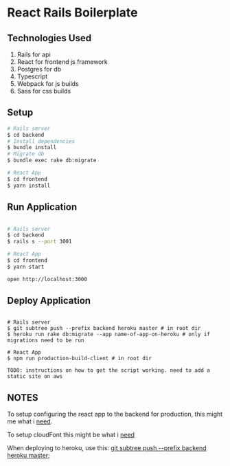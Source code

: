 # React Rails Boilerplate

## Technologies Used
1) Rails for api
2) React for frontend js framework
3) Postgres for db
4) Typescript
5) Webpack for js builds
6) Sass for css builds

## Setup
```bash
# Rails server
$ cd backend
# Install dependencies
$ bundle install
# Migrate db
$ bundle exec rake db:migrate

# React App
$ cd frontend
$ yarn install

```

## Run Application

```bash

# Rails server
$ cd backend
$ rails s --port 3001

# React App
$ cd frontend
$ yarn start

open http://localhost:3000

```

## Deploy Application

```shell

# Rails server
$ git subtree push --prefix backend heroku master # in root dir
$ heroku run rake db:migrate --app name-of-app-on-heroku # only if migrations need to be run

# React App
$ npm run production-build-client # in root dir

TODO: instructions on how to get the script working. need to add a static site on aws 

```
## NOTES

To setup configuring the react app to the backend for production, this might me what i [need](https://github.com/tylergaugler16/rails-react-typescript-docker-example/tree/master/frontend#advanced-configuration).

To setup cloudFont this might be what i [need](https://medium.com/@omgwtfmarc/deploying-create-react-app-to-s3-or-cloudfront-48dae4ce0af)

When deploying to heroku, use this: [git subtree push --prefix backend heroku master;](https://coderwall.com/p/ssxp5q/heroku-deployment-without-the-app-being-at-the-repo-root-in-a-subfolder)

